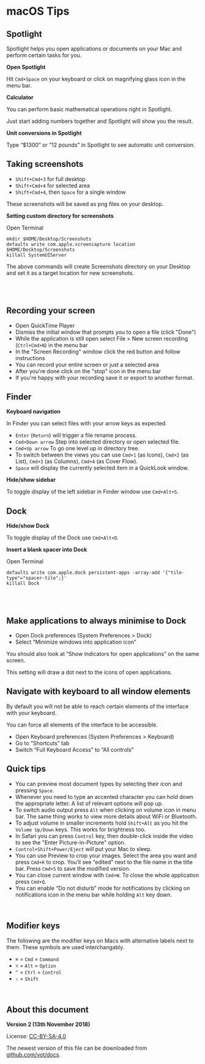 # macOS Tips

## Spotlight

Spotlight helps you open applications or documents on your Mac and perform certain tasks for you.

**Open Spotlight**

Hit `Cmd+Space` on your keyboard or click on magnifying glass icon in the menu bar.

**Calculator**

You can perform basic mathematical operations right in Spotlight.

Just start adding numbers together and Spotlight will show you the result.

**Unit conversions in Spotlight**

Type “$1300” or “12 pounds” in Spotlight to see automatic unit conversion.


## Taking screenshots

* `Shift+Cmd+3` for full desktop
* `Shift+Cmd+4` for selected area
* `Shift+Cmd+4`, then `Space` for a single window

These screenshots will be saved as png files on your desktop.

**Setting custom directory for screenshots**

Open Terminal

```
mkdir $HOME/Desktop/Screenshots
defaults write com.apple.screencapture location $HOME/Desktop/Screenshots
killall SystemUIServer
```

The above commands will create Screenshots directory on your Desktop and set it as a target location for new screenshots.

<br /><br />


## Recording your screen

* Open QuickTime Player
* Dismiss the initial window that prompts you to open a file (click "Done")
* While the application is still open select File > New screen recording (`Ctrl+Cmd+N`) in the menu bar
* In the "Screen Recording" window click the red button and follow instructions
* You can record your entire screen or just a selected area
* After you're done click on the "stop" icon in the menu bar
* If you're happy with your recording save it or export to another format.


## Finder

**Keyboard navigation**

In Finder you can select files with your arrow keys as expected.

* `Enter` (`Return`) will trigger a file rename process.
* `Cmd+Down arrow` Step into selected directory or open selected file.
* `Cmd+Up arrow` To go one level up in directory tree.
* To switch between the views you can use `Cmd+1` (as Icons), `Cmd+2` (as List), `Cmd+3` (as Columns), `Cmd+4` (as Cover Flow).
* `Space` will display the currently selected item in a QuickLook window.

**Hide/show sidebar**

To toggle display of the left sidebar in Finder window use `Cmd+Alt+S`.


## Dock

**Hide/show Dock**

To toggle display of the Dock use `Cmd+Alt+D`.

**Insert a blank spacer into Dock**

Open Terminal

```
defaults write com.apple.dock persistent-apps -array-add '{"tile-type"="spacer-tile";}'
killall Dock
```

<br /><br />


## Make applications to always minimise to Dock

* Open Dock preferences (System Preferences > Dock)
* Select “Minimize windows into application icon”

You should also look at “Show indicators for open applications” on the same screen.

This setting will draw a dot next to the icons of open applications.


## Navigate with keyboard to all window elements

By default you will not be able to reach certain elements of the interface with your keyboard.

You can force all elements of the interface to be accessible.

* Open Keyboard preferences (System Preferences > Keyboard)
* Go to “Shortcuts” tab
* Switch “Full Keyboard Access” to “All controls”


## Quick tips

* You can preview most document types by selecting their icon and pressing `Space`.
* Whenever you need to type an accented character you can hold down the appropriate letter. A list of relevant options will pop up.
* To switch audio output press `Alt` when clicking on volume icon in menu bar. The same thing works to view more details about WiFi or Bluetooth.
* To adjust volume in smaller increments hold `Shift+Alt` as you hit the `Volume Up/Down` keys. This works for brightness too.
* In Safari you can press `Control` key, then double-click inside the video to see the "Enter Picture-in-Picture" option.
* `Control+Shift+Power/Eject` will put your Mac to sleep.
* You can use Preview to crop your images. Select the area you want and press `Cmd+K` to crop. You’ll see “edited” next to the file name in the title bar. Press `Cmd+S` to save the modified version.
* You can close current window with `Cmd+W`. To close the whole application press `Cmd+Q`.
* You can enable “Do not disturb” mode for notifications by clicking on notifications icon in the menu bar while holding `Alt` key down.

<br />

## Modifier keys

The following are the modifier keys on Macs with alternative labels next to them. These symbols are used interchangably.

* `⌘` = `Cmd` = `Command`
* `⌥` = `Alt` = `Option`
* `^` = `Ctrl` = `Control`
* `⇧` = `Shift`

<br />

## About this document

**Version 2 (13th November 2018)**

License: [CC-BY-SA-4.0](https://creativecommons.org/licenses/by-sa/4.0/deed.en_US)


The newest version of this file can be downloaded from [github.com/vot/docs](https://github.com/vot/docs/raw/master/MacOSTips.pdf).

